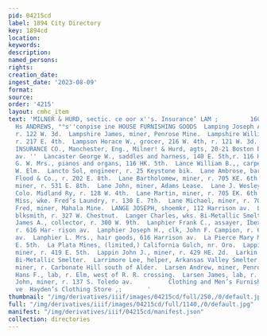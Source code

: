 ```yaml
---
pid: 04215cd
label: 1894 City Directory
key: 1894cd
location: 
keywords: 
description: 
named_persons: 
rights: 
creation_date: 
ingest_date: '2023-08-09'
format: 
source: 
order: '4215'
layout: cmhc_item
text: 'MILNER & HURD, sectic. ce oor x''s. Insurance’ LAM ;         160 LAR     E,
  Hs ANDREWS, °°s''conpise ine HOUSE FURNISHING GOODS  Lamping Joseph A., coal burner,
  r. 122 W. 3d.  Lampshire James, miner, Penrose Mine.  Lampshire William J., miner,
  r. 217 E. 4th.  Lampson Horace W., grocer, 216 W. 4th, r. 121 W. 3d.  LANCASHIRE
  INSURANCE CO., Manchester, Eng., Milner! & Hurd, agts, 20-21 Boston blk, 402 Harrison
  av. ''  Lancaster George W., saddles and harness, 140 E. 5th,r. 116 HK. 5th. .  Lancaster
  G. W. Mrs., pianos and organs, 116 HK. 5th.  Lance William B.,, carpenter, r. 631
  W. Elm.  Lancto Sol, engineer, r. 25 Keystone bik.  Lane Ambrose, bartdr, T. B.
  Flood & Co., r. 202 E. 8th.  Lane Bartholomew, miner, r. 705 KE. 6th.  Lane George,
  miner, r. 531 E. 8th.  Lane John, miner, Adams Lease.  Lane J. Wesley, switchman,
  Colo. Midland Ry, r. 128 W. 4th.  Lane Martin, miner, r. 705 EK. 6th  Lane Mary
  Miss, wke. Fred’s Laundry, r. 130 E. 7th.  Lane Michael, miner, r. 705 E. 6th.  Langabeer
  Fred, miner, Mahala Mine.  LANGE JOSEPH, shoemkr, 112 Harrison av.  Langenbahn John,
  blksmith, r. 327 W. Chestnut.  Langer Charles, wks. Bi-Metallic Smelter.  Lannan
  James A., collector, r. 300 W. 9th.  Lanphier Frank C., assayer, Ibex Mining Co.,
  r. 616 Har- rison av.  Lanphier Joseph H., clk, John F. Campion, r. 616 Harri- son
  av.  Lanphier L. Mrs., hair goods, 616 Harrison av.  La Pierce Mary Mrs., r. 122
  E. 5th.  La Plata Mines, (limited,) California Gulch, nr. Oro.  Lappin James V.,
  miner, r. 419 E. 5th.  Lappin John J., miner, r. 429 HE. 2d.  Larkin Thomas, wks,
  Bi-Metallic Smelter.  Larrimore Lee, helper, Arkansas Valley Smelter.  Larsen Alfred,
  miner, r. Carbonate Hill south of Alder.  Larsen Andrew, miner, Penrose Mine.  Larsen
  Hans F., lab, r. Elm, west of R. R. crossing.  Larsen James, lab, r. 815 W. Elm.  Larsen
  John, miner, r. 137 S. Toledo av.          Clothing and Men’s Furnishings **zse"sacruen
  ve  Hayden’s Clothing Store ,;       '
thumbnail: "/img/derivatives/iiif/images/04215cd/full/250,/0/default.jpg"
full: "/img/derivatives/iiif/images/04215cd/full/1140,/0/default.jpg"
manifest: "/img/derivatives/iiif/04215cd/manifest.json"
collection: directories
---
```

